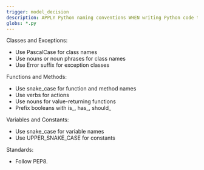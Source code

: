 ```yaml
---
trigger: model_decision
description: APPLY Python naming conventions WHEN writing Python code to ensure consistency, readability, and maintainability across the codebase.
globs: *.py
---
```


Classes and Exceptions:
- Use PascalCase for class names
- Use nouns or noun phrases for class names
- Use Error suffix for exception classes

Functions and Methods:
- Use snake_case for function and method names
- Use verbs for actions
- Use nouns for value-returning functions
- Prefix booleans with is_, has_, should_

Variables and Constants:
- Use snake_case for variable names
- Use UPPER_SNAKE_CASE for constants

Standards:
- Follow PEP8.